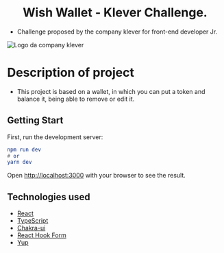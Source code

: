 <h1 align="center"> Wish Wallet - Klever Challenge. </h1>

- Challenge proposed by the company klever for front-end developer Jr.

![Logo da company klever](https://support.probit.com/hc/article_attachments/900008248666/klever_2.png)

# Description of project

- This project is based on a wallet, in which you can put a token and balance it, being able to remove or edit it.

## Getting Start

First, run the development server:

```elm
npm run dev
# or
yarn dev
```
Open [http://localhost:3000](http://localhost:3000) with your browser to see the result.

## Technologies used

- [React](https://reactjs.org/)
- [TypeScript](https://typescriptlang.org/)
- [Chakra-ui](https://chakra-ui.com/)
- [React Hook Form](https://react-hook-form.com/)
- [Yup](https://github.com/jquense/yup)
